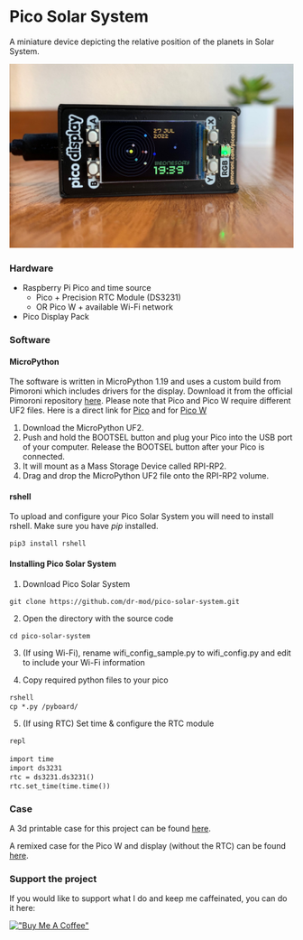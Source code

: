 # Pico Solar System

A miniature device depicting the relative position of the planets in Solar System.

![pico](docs/pico.jpeg)

### Hardware
* Raspberry Pi Pico and time source
  * Pico + Precision RTC Module (DS3231)
  * OR Pico W + available Wi-Fi network
* Pico Display Pack


### Software
#### MicroPython
The software is written in MicroPython 1.19 and uses a custom build from Pimoroni which includes drivers for the display.
Download it from the official Pimoroni repository [here](https://github.com/pimoroni/pimoroni-pico/releases/tag/1.19.7). 
Please note that Pico and Pico W require different UF2 files. Here is a direct link for [Pico](https://github.com/pimoroni/pimoroni-pico/releases/download/1.19.7/pimoroni-pico-1.19.7-micropython.uf2) 
and for [Pico W](https://github.com/pimoroni/pimoroni-pico/releases/download/1.19.7/pimoroni-picow-1.19.7-micropython.uf2)


1. Download the MicroPython UF2.
2. Push and hold the BOOTSEL button and plug your Pico into the USB port of your computer. Release the BOOTSEL button after your Pico is connected.
3. It will mount as a Mass Storage Device called RPI-RP2.
4. Drag and drop the MicroPython UF2 file onto the RPI-RP2 volume. 

#### rshell
To upload and configure your Pico Solar System you will need to install rshell. Make sure you have _pip_ installed.
```
pip3 install rshell
```

#### Installing Pico Solar System
1. Download Pico Solar System
```
git clone https://github.com/dr-mod/pico-solar-system.git
```
2. Open the directory with the source code
```
cd pico-solar-system
```
3. (If using Wi-Fi), rename wifi_config_sample.py to wifi_config.py and edit to include your Wi-Fi information

4. Copy required python files to your pico
```
rshell
cp *.py /pyboard/
```
5. (If using RTC) Set time & configure the RTC module 
```
repl

import time
import ds3231
rtc = ds3231.ds3231()
rtc.set_time(time.time())
```

### Case 
A 3d printable case for this project can be found [here](https://www.printables.com/model/237722-raspberry-pi-pico-rtc-display-case).

A remixed case for the Pico W and display (without the RTC) can be found [here](https://www.printables.com/model/261540).

### Support the project
If you would like to support what I do and keep me caffeinated, you can do it here:

[!["Buy Me A Coffee"](https://www.buymeacoffee.com/assets/img/custom_images/orange_img.png)](https://www.buymeacoffee.com/drmod)
